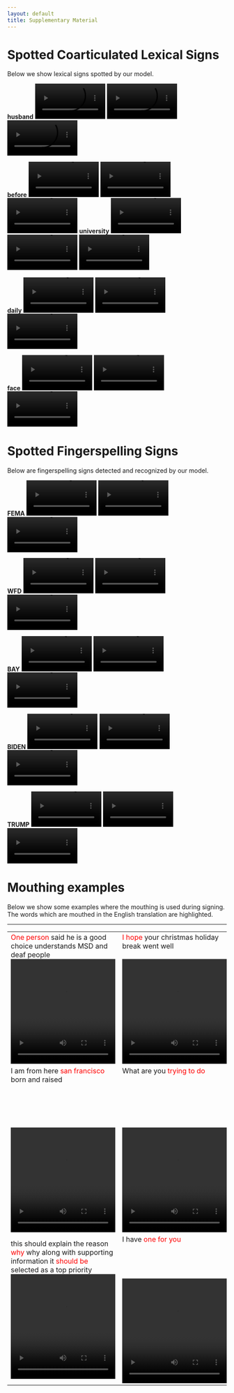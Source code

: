 ```yaml
---
layout: default
title: Supplementary Material
---
```


# Spotted Coarticulated Lexical Signs

Below we show lexical signs spotted by our model.

**husband**
<video width="32%" controls>
  <source src="videos/husband-1.webm" type="video/webm">
</video>
<video width="32%" controls>
  <source src="videos/husband-2.webm" type="video/webm">
</video>
<video width="32%" controls>
  <source src="videos/husband-3.webm" type="video/webm">
</video>


**before**
<video width="32%" controls>
  <source src="videos/before-1.webm" type="video/webm">
</video>
<video width="32%" controls>
  <source src="videos/before-2.webm" type="video/webm">
</video>
<video width="32%" controls>
  <source src="videos/before-4.webm" type="video/webm">
</video>
**university**
<video width="32%" controls>
  <source src="videos/university-2.webm" type="video/webm">
</video>
<video width="32%" controls>
  <source src="videos/university-4.webm" type="video/webm">
</video>
<video width="32%" controls>
  <source src="videos/university-0.webm" type="video/webm">
</video>

**daily**
<video width="32%" controls>
  <source src="videos/daily-2.webm" type="video/webm">
</video>
<video width="32%" controls>
  <source src="videos/daily-3.webm" type="video/webm">
</video>
<video width="32%" controls>
  <source src="videos/daily-4.webm" type="video/webm">
</video>

**face**
<video width="32%" controls>
  <source src="videos/face-1.webm" type="video/webm">
</video>
<video width="32%" controls>
  <source src="videos/face-2.webm" type="video/webm">
</video>
<video width="32%" controls>
  <source src="videos/face-4.webm" type="video/webm">
</video>

# Spotted Fingerspelling Signs
Below are fingerspelling signs detected and recognized by our model.

**FEMA**
<video width="32%" controls>
  <source src="videos/fema-0.webm" type="video/webm">
</video>
<video width="32%" controls>
  <source src="videos/fema-2.webm" type="video/webm">
</video>
<video width="32%" controls>
  <source src="videos/fema-3.webm" type="video/webm">
</video>

**WFD**
<video width="32%" controls>
  <source src="videos/wfd-1.webm" type="video/webm">
</video>
<video width="32%" controls>
  <source src="videos/wfd-4.webm" type="video/webm">
</video>
<video width="32%" controls>
  <source src="videos/wfd-0.webm" type="video/webm">
</video>

**BAY**
<video width="32%" controls>
  <source src="videos/bay-2.webm" type="video/webm">
</video>
<video width="32%" controls>
  <source src="videos/bay-3.webm" type="video/webm">
</video>
<video width="32%" controls>
  <source src="videos/bay-4.webm" type="video/webm">
</video>

**BIDEN**
<video width="32%" controls>
  <source src="videos/biden-2.webm" type="video/webm">
</video>
<video width="32%" controls>
  <source src="videos/biden-3.webm" type="video/webm">
</video>
<video width="32%" controls>
  <source src="videos/biden-4.webm" type="video/webm">
</video>

**TRUMP**
<video width="32%" controls>
  <source src="videos/trump-1.webm" type="video/webm">
</video>
<video width="32%" controls>
  <source src="videos/trump-0.webm" type="video/webm">
</video>
<video width="32%" controls>
  <source src="videos/trump-3.webm" type="video/webm">
</video>


# Mouthing examples

Below we show some examples where the mouthing is used during signing. The words which are mouthed in the English translation are highlighted.  

* * *
<table>
  <tr>
    <td><span style="color:red">One person</span> said he is a good choice understands MSD and deaf people<br /><video width="240" height="240" controls>
  <source src="webm/31sHy2-FC70-107.webm" type="video/webm">
</video></td>
    <td><span style="color:red">I hope</span> your christmas holiday break went well<br/><br /><video width="240" height="240" controls>
  <source src="webm/GhW-Vo0-w8k-4.webm" type="video/webm">
</video></td>
    <td><span style="color:red">The shooting</span> was on february 23 in brunswick<br/><br /><video width="240" height="240" controls>
  <source src="webm/NBpYolVo5WQ-49.webm" type="video/webm">
</video></td>
  </tr>
  <tr>
    <td>I am from here <span style="color:red">san francisco</span> born and raised<br /><br /> <br /> <br /> <br /> <br /><video width="240" height="240" controls>
  <source src="webm/VvpFqAynbOc-9.webm" type="video/webm">
</video></td>
    <td>What are you <span style="color:red">trying to do</span> <br /> <br /> <br /> <br /> <br /> <br /> <br /><video width="240" height="240" controls>
  <source src="webm/j2iRHiIYtTg-45.webm" type="video/webm">
</video></td>
    <td>Words can't describe the feeling i have right now for the support of the community the <span style="color:red">support of the michigan </span> community and not just michigan but all over<br/><br /><video width="240" height="240" controls>
  <source src="webm/MJijm9kbdHA-108.webm" type="video/webm">
</video></td>
  </tr>

  <tr>
    <td>this should explain the reason <span style="color:red">why</span> why along with supporting information it <span style="color:red">should be</span> selected as a top priority<br /><video width="240" height="240" controls>
  <source src="webm/EDlQOtl4fW8-31.webm" type="video/webm">
</video></td>
    <td>I have <span style="color:red">one for you</span><br /> <br /> <br /> <br /> <br /><video width="240" height="240" controls>
  <source src="webm/7UgIx_7-oyA-3.webm" type="video/webm">
</video></td>
    <td>we <span style="color:red">will be happy </span> to respond and listen to your concerns<br /> <br /> <br/><br /><video width="240" height="240" controls>
  <source src="webm/gcdbWV03Xk-47.webm" type="video/webm">
</video></td>
  </tr>

</table>